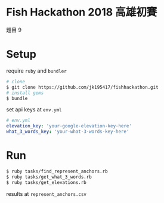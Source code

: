 # Fish Hackathon 2018 高雄初賽
題目 9

# Setup

require `ruby` and `bundler`

```bash
# clone
$ git clone https://github.com/jk195417/fishhackathon.git
# install gems
$ bundle
```

set api keys at `env.yml`

```yml
# env.yml
elevation_key: 'your-google-elevation-key-here'
what_3_words_key: 'your-what-3-words-key-here'
```

# Run

```bash
$ ruby tasks/find_represent_anchors.rb
$ ruby tasks/get_what_3_words.rb
$ ruby tasks/get_elevations.rb
```

results at `represent_anchors.csv`
